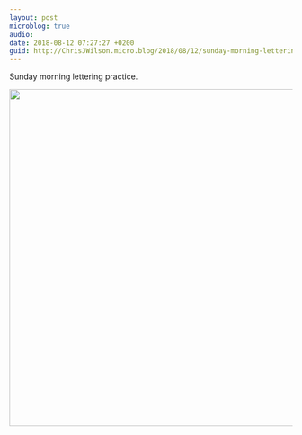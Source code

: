 ```yaml
---
layout: post
microblog: true
audio: 
date: 2018-08-12 07:27:27 +0200
guid: http://ChrisJWilson.micro.blog/2018/08/12/sunday-morning-lettering.html
---
```

Sunday morning lettering practice. 

<img src="http://chrisjwilson.me/uploads/2018/6ad50d5309.jpg" width="600" height="600" />

